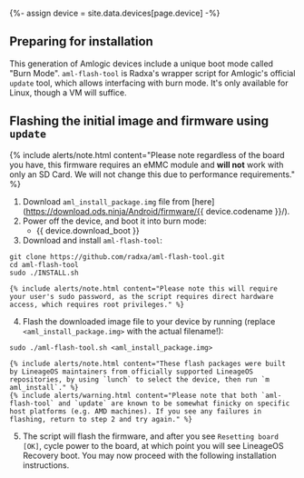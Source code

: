 {%- assign device = site.data.devices[page.device] -%}

## Preparing for installation

This generation of Amlogic devices include a unique boot mode called "Burn Mode".
`aml-flash-tool` is Radxa's wrapper script for Amlogic's official `update` tool, which allows interfacing with burn mode. It's only available for Linux, though a VM will suffice.

## Flashing the initial image and firmware using `update`

{% include alerts/note.html content="Please note regardless of the board you have, this firmware requires an eMMC module and **will not** work with only an SD Card. We will not change this due to performance requirements." %}

1. Download `aml_install_package.img` file from [here](https://download.ods.ninja/Android/firmware/{{ device.codename }}/).
2. Power off the device, and boot it into burn mode:
    * {{ device.download_boot }}
3. Download and install `aml-flash-tool`:
```
git clone https://github.com/radxa/aml-flash-tool.git
cd aml-flash-tool
sudo ./INSTALL.sh
```
    {% include alerts/note.html content="Please note this will require your user's sudo password, as the script requires direct hardware access, which requires root privileges." %}
4. Flash the downloaded image file to your device by running (replace `<aml_install_package.img>` with the actual filename!):
```
sudo ./aml-flash-tool.sh <aml_install_package.img>
```
    {% include alerts/note.html content="These flash packages were built by LineageOS maintainers from officially supported LineageOS repositories, by using `lunch` to select the device, then run `m aml_install`." %}
    {% include alerts/warning.html content="Please note that both `aml-flash-tool` and `update` are known to be somewhat finicky on specific host platforms (e.g. AMD machines). If you see any failures in flashing, return to step 2 and try again." %}
5. The script will flash the firmware, and after you see `Resetting board [OK]`, cycle power to the board, at which point you will see LineageOS Recovery boot. You may now proceed with the following installation instructions.
